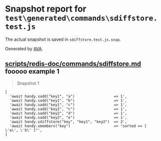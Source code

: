 # Snapshot report for `test\generated\commands\sdiffstore.test.js`

The actual snapshot is saved in `sdiffstore.test.js.snap`.

Generated by [AVA](https://ava.li).

## [scripts/redis-doc/commands/sdiffstore.md](../../../../scripts/redis-doc/commands/sdiffstore.md) fooooo example 1

> Snapshot 1

    [
      'await handy.sadd("key1", "a")                  => 1',
      'await handy.sadd("key1", "b")                  => 1',
      'await handy.sadd("key1", "c")                  => 1',
      'await handy.sadd("key2", "c")                  => 1',
      'await handy.sadd("key2", "d")                  => 1',
      'await handy.sadd("key2", "e")                  => 1',
      'await handy.sdiffstore("key", "key1", "key2")  => 2',
      'await handy.smembers("key")                    => "sorted => [ \'a\', \'b\' ]"',
    ]
